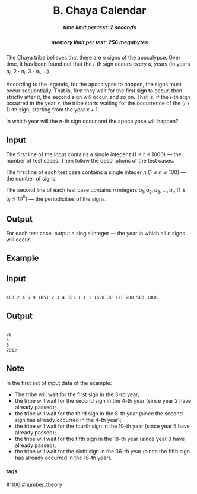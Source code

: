 <h1 style='text-align: center;'> B. Chaya Calendar</h1>

<h5 style='text-align: center;'>time limit per test: 2 seconds</h5>
<h5 style='text-align: center;'>memory limit per test: 256 megabytes</h5>

The Chaya tribe believes that there are $n$ signs of the apocalypse. Over time, it has been found out that the $i$-th sign occurs every $a_i$ years (in years $a_i$, $2 \cdot a_i$, $3 \cdot a_i$, $\dots$).

According to the legends, for the apocalypse to happen, the signs must occur sequentially. That is, first they wait for the first sign to occur, then strictly after it, the second sign will occur, and so on. That is, if the $i$-th sign occurred in the year $x$, the tribe starts waiting for the occurrence of the $(i+1)$-th sign, starting from the year $x+1$.

In which year will the $n$-th sign occur and the apocalypse will happen?

## Input

The first line of the input contains a single integer $t$ ($1 \le t \le 1000$) — the number of test cases. Then follow the descriptions of the test cases.

The first line of each test case contains a single integer $n$ ($1 \le n \le 100$) — the number of signs.

The second line of each test case contains $n$ integers $a_1, a_2, a_3, \dots, a_n$ ($1 \le a_i \le 10^6$) — the periodicities of the signs.

## Output

For each test case, output a single integer — the year in which all $n$ signs will occur.

## Example

## Input


```

463 2 4 5 9 1851 2 3 4 551 1 1 1 1650 30 711 200 503 1006
```
## Output


```

36
5
5
2012

```
## Note

In the first set of input data of the example:

* The tribe will wait for the first sign in the $3$-rd year;
* the tribe will wait for the second sign in the $4$-th year (since year $2$ have already passed);
* the tribe will wait for the third sign in the $8$-th year (since the second sign has already occurred in the $4$-th year);
* the tribe will wait for the fourth sign in the $10$-th year (since year $5$ have already passed);
* the tribe will wait for the fifth sign in the $18$-th year (since year $9$ have already passed);
* the tribe will wait for the sixth sign in the $36$-th year (since the fifth sign has already occurred in the $18$-th year).


#### tags 

#1100 #number_theory 
